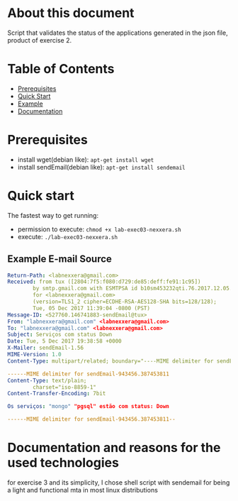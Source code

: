 About this document
===================

Script that validates the status of the applications generated in the json file, product of exercise 2.

# Table of Contents
- [Prerequisites](#prerequisites)
- [Quick Start](#quick-start)
- [Example](#example-e-mail-source)
- [Documentation](#documentation-and-reasons-for-the-used-technologies)

# Prerequisites

 * install wget(debian like): `apt-get install wget`
 * install sendEmail(debian like): `apt-get install sendemail`
 
 # Quick start

The fastest way to get running:

 * permission to execute: `chmod +x lab-exec03-nexxera.sh`
 * execute: `./lab-exec03-nexxera.sh`

## Example E-mail Source

```yaml
Return-Path: <labnexxera@gmail.com>
Received: from tux ([2804:7f5:f080:d729:de85:deff:fe91:1c95])
        by smtp.gmail.com with ESMTPSA id b10sm453232qti.76.2017.12.05.11.39.03
        for <labnexxera@gmail.com>
        (version=TLS1_2 cipher=ECDHE-RSA-AES128-SHA bits=128/128);
        Tue, 05 Dec 2017 11:39:04 -0800 (PST)
Message-ID: <527760.146741883-sendEmail@tux>
From: "labnexxera@gmail.com" <labnexxera@gmail.com>
To: "labnexxera@gmail.com" <labnexxera@gmail.com>
Subject: Serviços com status Down
Date: Tue, 5 Dec 2017 19:38:58 +0000
X-Mailer: sendEmail-1.56
MIME-Version: 1.0
Content-Type: multipart/related; boundary="----MIME delimiter for sendEmail-943456.387453811"

------MIME delimiter for sendEmail-943456.387453811
Content-Type: text/plain;
        charset="iso-8859-1"
Content-Transfer-Encoding: 7bit

Os serviços: "mongo" "pgsql" estão com status: Down

------MIME delimiter for sendEmail-943456.387453811--
```

# Documentation and reasons for the used technologies

for exercise 3 and its simplicity, I chose shell script with sendemail for being a light and functional mta in most linux distributions
